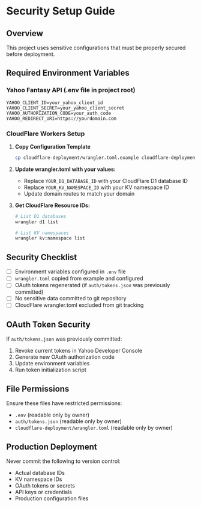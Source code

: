 # Security Setup Guide

## Overview
This project uses sensitive configurations that must be properly secured before deployment.

## Required Environment Variables

### Yahoo Fantasy API (.env file in project root)
```
YAHOO_CLIENT_ID=your_yahoo_client_id
YAHOO_CLIENT_SECRET=your_yahoo_client_secret
YAHOO_AUTHORIZATION_CODE=your_auth_code
YAHOO_REDIRECT_URI=https://yourdomain.com
```

### CloudFlare Workers Setup

1. **Copy Configuration Template**
   ```bash
   cp cloudflare-deployment/wrangler.toml.example cloudflare-deployment/wrangler.toml
   ```

2. **Update wrangler.toml with your values:**
   - Replace `YOUR_D1_DATABASE_ID` with your CloudFlare D1 database ID
   - Replace `YOUR_KV_NAMESPACE_ID` with your KV namespace ID
   - Update domain routes to match your domain

3. **Get CloudFlare Resource IDs:**
   ```bash
   # List D1 databases
   wrangler d1 list
   
   # List KV namespaces
   wrangler kv:namespace list
   ```

## Security Checklist

- [ ] Environment variables configured in `.env` file
- [ ] `wrangler.toml` copied from example and configured
- [ ] OAuth tokens regenerated (if `auth/tokens.json` was previously committed)
- [ ] No sensitive data committed to git repository
- [ ] CloudFlare wrangler.toml excluded from git tracking

## OAuth Token Security

If `auth/tokens.json` was previously committed:
1. Revoke current tokens in Yahoo Developer Console
2. Generate new OAuth authorization code
3. Update environment variables
4. Run token initialization script

## File Permissions

Ensure these files have restricted permissions:
- `.env` (readable only by owner)
- `auth/tokens.json` (readable only by owner)
- `cloudflare-deployment/wrangler.toml` (readable only by owner)

## Production Deployment

Never commit the following to version control:
- Actual database IDs
- KV namespace IDs  
- OAuth tokens or secrets
- API keys or credentials
- Production configuration files